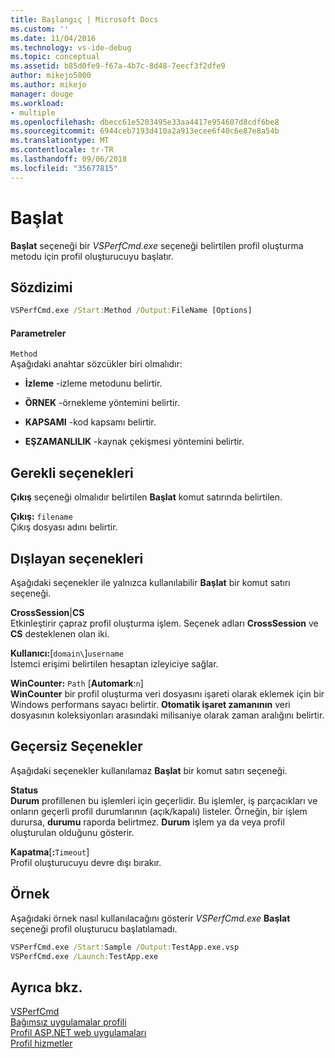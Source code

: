 ```yaml
---
title: Başlangıç | Microsoft Docs
ms.custom: ''
ms.date: 11/04/2016
ms.technology: vs-ide-debug
ms.topic: conceptual
ms.assetid: b85d0fe9-f67a-4b7c-8d48-7eecf3f2dfe9
author: mikejo5000
ms.author: mikejo
manager: douge
ms.workload:
- multiple
ms.openlocfilehash: dbecc61e5203495e33aa4417e954607d8cdf6be8
ms.sourcegitcommit: 6944ceb7193d410a2a913ecee6f40c6e87e8a54b
ms.translationtype: MT
ms.contentlocale: tr-TR
ms.lasthandoff: 09/06/2018
ms.locfileid: "35677815"
---
```

# <a name="start"></a>Başlat
**Başlat** seçeneği bir *VSPerfCmd.exe* seçeneği belirtilen profil oluşturma metodu için profil oluşturucuyu başlatır.  
  
## <a name="syntax"></a>Sözdizimi  
  
```cmd  
VSPerfCmd.exe /Start:Method /Output:FileName [Options]  
```  
  
#### <a name="parameters"></a>Parametreler  
 `Method`  
 Aşağıdaki anahtar sözcükler biri olmalıdır:  
  
-   **İzleme** -izleme metodunu belirtir.  
  
-   **ÖRNEK** -örnekleme yöntemini belirtir.  
  
-   **KAPSAMI** -kod kapsamı belirtir.  
  
-   **EŞZAMANLILIK** -kaynak çekişmesi yöntemini belirtir.  
  
## <a name="required-options"></a>Gerekli seçenekleri  
 **Çıkış** seçeneği olmalıdır belirtilen **Başlat** komut satırında belirtilen.  
  
 **Çıkış:** `filename`  
 Çıkış dosyası adını belirtir.  
  
## <a name="exclusive-options"></a>Dışlayan seçenekleri  
 Aşağıdaki seçenekler ile yalnızca kullanılabilir **Başlat** bir komut satırı seçeneği.  
  
 **CrossSession**&#124;**CS**  
 Etkinleştirir çapraz profil oluşturma işlem. Seçenek adları **CrossSession** ve **CS** desteklenen olan iki.  
  
 **Kullanıcı:**[`domain\`]`username`  
 İstemci erişimi belirtilen hesaptan izleyiciye sağlar.  
  
 **WinCounter:** `Path` [**Automark**:`n`]  
 **WinCounter** bir profil oluşturma veri dosyasını işareti olarak eklemek için bir Windows performans sayacı belirtir. **Otomatik işaret zamanının** veri dosyasının koleksiyonları arasındaki milisaniye olarak zaman aralığını belirtir.  
  
## <a name="invalid-options"></a>Geçersiz Seçenekler  
 Aşağıdaki seçenekler kullanılamaz **Başlat** bir komut satırı seçeneği.  
  
 **Status**  
 **Durum** profillenen bu işlemleri için geçerlidir. Bu işlemler, iş parçacıkları ve onların geçerli profil durumlarının (açık/kapalı) listeler. Örneğin, bir işlem durursa, **durumu** raporda belirtmez. **Durum** işlem ya da veya profil oluşturulan olduğunu gösterir.  
  
 **Kapatma**[**:**`Timeout`]  
 Profil oluşturucuyu devre dışı bırakır.  
  
## <a name="example"></a>Örnek  
 Aşağıdaki örnek nasıl kullanılacağını gösterir *VSPerfCmd.exe* **Başlat** seçeneği profil oluşturucu başlatılamadı.  
  
```cmd  
VSPerfCmd.exe /Start:Sample /Output:TestApp.exe.vsp  
VSPerfCmd.exe /Launch:TestApp.exe  
```  
  
## <a name="see-also"></a>Ayrıca bkz.  
 [VSPerfCmd](../profiling/vsperfcmd.md)   
 [Bağımsız uygulamalar profili](../profiling/command-line-profiling-of-stand-alone-applications.md)   
 [Profil ASP.NET web uygulamaları](../profiling/command-line-profiling-of-aspnet-web-applications.md)   
 [Profil hizmetler](../profiling/command-line-profiling-of-services.md)